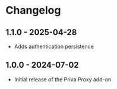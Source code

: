 # Changelog

## 1.1.0 - 2025-04-28

- Adds authentication persistence

## 1.0.0 - 2024-07-02

- Initial release of the Priva Proxy add-on
